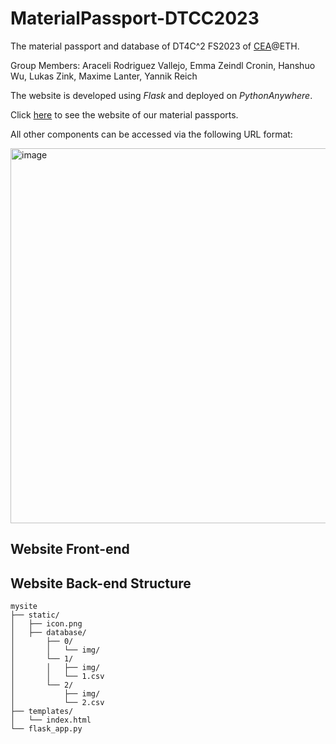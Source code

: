 # MaterialPassport-DTCC2023
The material passport and database of  DT4C^2 FS2023 of [CEA](https://cea.ibi.ethz.ch/)@ETH.  

Group Members: Araceli Rodriguez Vallejo, Emma Zeindl Cronin, Hanshuo Wu, Lukas Zink, Maxime Lanter, Yannik Reich 

The website is developed using *Flask* and deployed on *PythonAnywhere*.  

Click [here](https://dtcc2023.pythonanywhere.com/?db=2&id=1009) to see the website of our material passports.  

All other components can be accessed via the following URL format:  

<img width="600" alt="image" src="https://github.com/wuhanshuo/MaterialPassport-DTCC2023/assets/63944310/10cd1690-a327-4d26-b395-dd838bd3d38d">


## Website Front-end  



## Website Back-end Structure  
    mysite
    ├── static/
    │   ├── icon.png
    │   ├── database/
    │       ├── 0/
    │       │   └── img/
    │       └── 1/
    │       │   ├── img/
    │       │   └── 1.csv
    │       └── 2/
    │           ├── img/
    │           └── 2.csv
    ├── templates/
    │   └── index.html 
    └── flask_app.py
